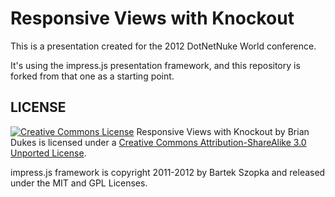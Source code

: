 Responsive Views with Knockout
============

This is a presentation created for the 2012 DotNetNuke World conference.

It's using the impress.js presentation framework, and this repository is forked from that one as a starting point.

LICENSE
---------

<a rel="license" href="http://creativecommons.org/licenses/by-sa/3.0/"><img alt="Creative Commons License" style="border-width:0" src="http://i.creativecommons.org/l/by-sa/3.0/88x31.png" /></a> 
<span xmlns:dct="http://purl.org/dc/terms/" href="http://purl.org/dc/dcmitype/Text" property="dct:title" rel="dct:type">Responsive Views with Knockout</span> 
by <span xmlns:cc="http://creativecommons.org/ns#" property="cc:attributionName">Brian Dukes</span> is licensed under a 
<a rel="license" href="http://creativecommons.org/licenses/by-sa/3.0/">Creative Commons Attribution-ShareAlike 3.0 Unported License</a>.

impress.js framework is copyright 2011-2012 by Bartek Szopka and released under the MIT and GPL Licenses.
